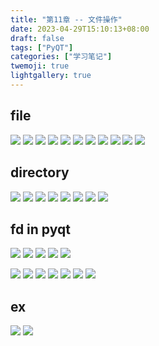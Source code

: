 ```yaml
---
title: "第11章 -- 文件操作"
date: 2023-04-29T15:10:13+08:00
draft: false
tags: ["PyQT"]
categories: ["学习笔记"]
twemoji: true
lightgallery: true
---
```


## file
![](./image/2023-04-29-15-11-04.png)
![](./image/2023-04-29-15-11-12.png)
![](./image/2023-04-29-15-11-21.png)
![](./image/2023-04-29-15-11-30.png)
![](./image/2023-04-29-15-11-35.png)
![](./image/2023-04-29-15-11-41.png)
![](./image/2023-04-29-15-11-50.png)
![](./image/2023-04-29-15-11-58.png)
![](./image/2023-04-29-15-12-06.png)
![](./image/2023-04-29-15-12-20.png)
![](./image/2023-04-29-15-12-28.png)

## directory
![](./image/2023-04-29-15-12-57.png)
![](./image/2023-04-29-15-13-11.png)
![](./image/2023-04-29-15-13-19.png)
![](./image/2023-04-29-15-13-32.png)
![](./image/2023-04-29-15-13-43.png)
![](./image/2023-04-29-15-13-58.png)
![](./image/2023-04-29-15-14-06.png)
![](./image/2023-04-29-15-14-17.png)

## fd in pyqt
![](./image/2023-04-29-15-14-28.png)
![](./image/2023-04-29-15-14-57.png)
![](./image/2023-04-29-15-15-25.png)
![](./image/2023-04-29-15-15-32.png)
![](./image/2023-04-29-15-15-43.png)

![](./image/2023-04-29-15-49-52.png)
![](./image/2023-04-29-15-50-08.png)
![](./image/2023-04-29-15-50-23.png)
![](./image/2023-04-29-15-50-42.png)
![](./image/2023-04-29-15-50-55.png)
![](./image/2023-04-29-15-51-05.png)
![](./image/2023-04-29-15-51-22.png)

## ex
![](./image/2023-04-29-15-54-18.png)
![](./image/2023-04-29-15-54-25.png)

